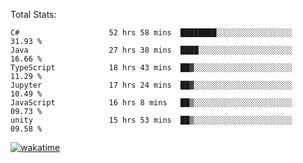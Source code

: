 Total Stats:
<!--START_SECTION:waka-->

```text
C#                    52 hrs 58 mins  ████████░░░░░░░░░░░░░░░░░   31.93 %
Java                  27 hrs 38 mins  ████░░░░░░░░░░░░░░░░░░░░░   16.66 %
TypeScript            18 hrs 43 mins  ██▓░░░░░░░░░░░░░░░░░░░░░░   11.29 %
Jupyter               17 hrs 24 mins  ██▓░░░░░░░░░░░░░░░░░░░░░░   10.49 %
JavaScript            16 hrs 8 mins   ██▒░░░░░░░░░░░░░░░░░░░░░░   09.73 %
unity                 15 hrs 53 mins  ██▒░░░░░░░░░░░░░░░░░░░░░░   09.58 %
```

<!--END_SECTION:waka-->

[![wakatime](https://wakatime.com/badge/user/d6a1e036-2153-43d6-9604-0dce67457b7f.svg)](https://wakatime.com/@d6a1e036-2153-43d6-9604-0dce67457b7f)
